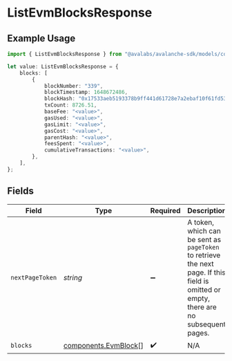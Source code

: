 # ListEvmBlocksResponse

## Example Usage

```typescript
import { ListEvmBlocksResponse } from "@avalabs/avalanche-sdk/models/components";

let value: ListEvmBlocksResponse = {
    blocks: [
        {
            blockNumber: "339",
            blockTimestamp: 1648672486,
            blockHash: "0x17533aeb5193378b9ff441d61728e7a2ebaf10f61fd5310759451627dfca2e7c",
            txCount: 8726.51,
            baseFee: "<value>",
            gasUsed: "<value>",
            gasLimit: "<value>",
            gasCost: "<value>",
            parentHash: "<value>",
            feesSpent: "<value>",
            cumulativeTransactions: "<value>",
        },
    ],
};
```

## Fields

| Field                                                                                                                                  | Type                                                                                                                                   | Required                                                                                                                               | Description                                                                                                                            |
| -------------------------------------------------------------------------------------------------------------------------------------- | -------------------------------------------------------------------------------------------------------------------------------------- | -------------------------------------------------------------------------------------------------------------------------------------- | -------------------------------------------------------------------------------------------------------------------------------------- |
| `nextPageToken`                                                                                                                        | *string*                                                                                                                               | :heavy_minus_sign:                                                                                                                     | A token, which can be sent as `pageToken` to retrieve the next page. If this field is omitted or empty, there are no subsequent pages. |
| `blocks`                                                                                                                               | [components.EvmBlock](../../models/components/evmblock.md)[]                                                                           | :heavy_check_mark:                                                                                                                     | N/A                                                                                                                                    |